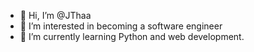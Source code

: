 - 👋 Hi, I’m @JThaa
- 👀 I’m interested in becoming a software engineer
- 🌱 I’m currently learning Python and web development.

<!---
JThaa/JThaa is a ✨ special ✨ repository because its `README.md` (this file) appears on your GitHub profile.
You can click the Preview link to take a look at your changes.
--->
